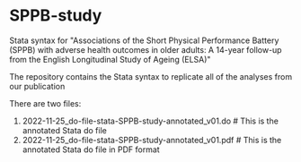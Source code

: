 # SPPB-study
Stata syntax for "Associations of the Short Physical Performance Battery (SPPB) with adverse health outcomes in older adults: A 14-year follow-up from the English Longitudinal Study of Ageing (ELSA)"

The repository contains the Stata syntax to replicate all of the analyses from our publication

There are two files:
1. 2022-11-25_do-file-stata-SPPB-study-annotated_v01.do # This is the annotated Stata do file
2. 2022-11-25_do-file-stata-SPPB-study-annotated_v01.pdf # This is the annotated Stata do file in PDF format

